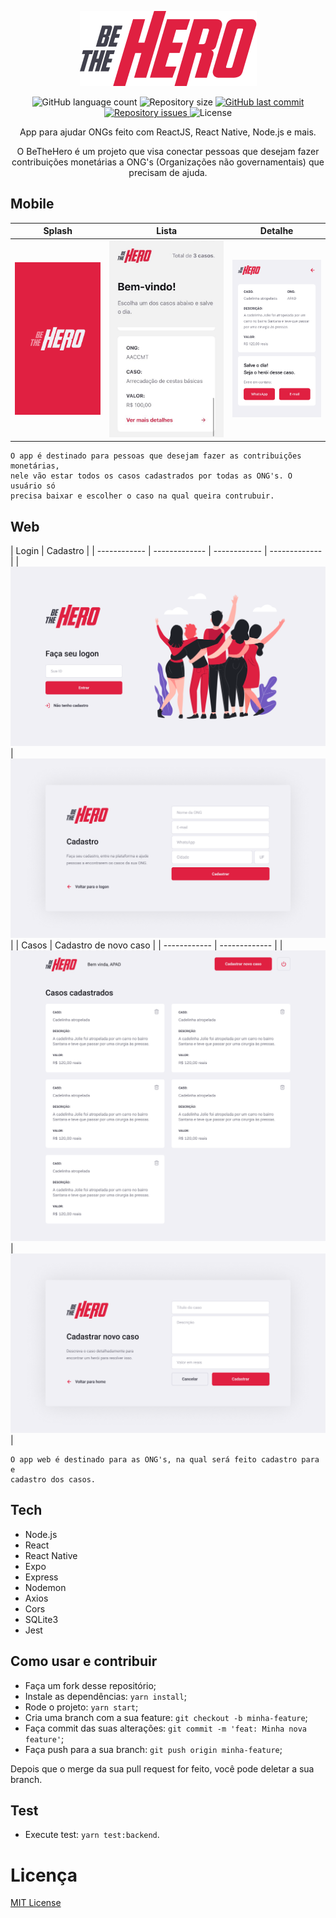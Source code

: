 <p align="center">
  <img src="mobile/src/assets/logo@3x.png" />

<p align="center">
  <img alt="GitHub language count" src="https://img.shields.io/github/languages/count/fariasmateuss/BeTheHero">

  <img alt="Repository size" src="https://img.shields.io/github/repo-size/fariasmateuss/BeTheHero">
  
  <a href="https://github.com/fariasmateuss/BeTheHero/commits/master">
    <img alt="GitHub last commit" src="https://img.shields.io/github/last-commit/fariasmateuss/BeTheHero">
  </a>

  <a href="https://github.com/fariasmateuss/BeTheHero/issues">
    <img alt="Repository issues" src="https://img.shields.io/github/issues/fariasmateuss/BeTheHero">
  </a>

  <img alt="License" src="https://img.shields.io/badge/license-MIT-brightgreen">
</p>
 
<p align="center">
  App para ajudar ONGs feito com ReactJS, React Native, Node.js e mais. 
</p>

<p align="center">
  O BeTheHero é um projeto que visa conectar pessoas que desejam fazer 
  contribuições monetárias a ONG's (Organizações não governamentais) que 
  precisam de ajuda.
</p>

## Mobile

| Splash | Lista | Detalhe | 
| ------------ | ------------- | ------------- |
| <img src="/.github/Splash.png"> | <img src="/.github/Lista.jpeg"> | <img src="/.github/Detalhes.png"> | 

``` 
O app é destinado para pessoas que desejam fazer as contribuições monetárias,
nele vão estar todos os casos cadastrados por todas as ONG's. O usuário só
precisa baixar e escolher o caso na qual queira contrubuir.
```

## Web

| Login | Cadastro | 
| ------------ | ------------- | ------------ | ------------- |
| <img src="/.github/Login.png"> | <img src="/.github/Cadastro.png"> | 
| Casos |  Cadastro de novo caso |
| ------------ | ------------- |
| <img src="/.github/Lista.png"> | <img src="/.github/CadastrarCaso.png"> |


```
O app web é destinado para as ONG's, na qual será feito cadastro para e 
cadastro dos casos.
```

## Tech

- Node.js
- React
- React Native
- Expo
- Express
- Nodemon
- Axios
- Cors
- SQLite3
- Jest
  
## Como usar e contribuir 
- Faça um fork desse repositório;
- Instale as dependências: `yarn install`;
- Rode o projeto: `yarn start`;
- Cria uma branch com a sua feature: `git checkout -b minha-feature`;
- Faça commit das suas alterações: `git commit -m 'feat: Minha nova feature'`;
- Faça push para a sua branch: `git push origin minha-feature`;

Depois que o merge da sua pull request for feito, você pode deletar a sua branch.

## Test
- Execute test: `yarn test:backend`.

# Licença
[MIT License](/LICENSE)
